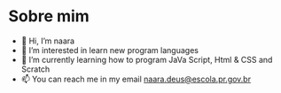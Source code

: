 # Sobre mim

- 👋 Hi, I’m naara
- 👀 I’m interested in learn new program languages
- 🌱 I’m currently learning how to program JaVa Script, Html & CSS and Scratch
- 📫 You can reach me in my email naara.deus@escola.pr.gov.br


